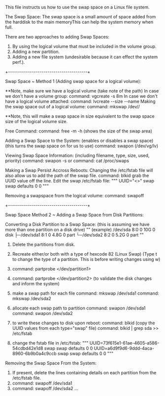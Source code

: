 This file instructs us how to use the swap space on a Linux file system.

The Swap Space:
The swap space is a small amount of space added from the harddisk to the main memoryThis can help the system memory when full.

There are two approaches to adding Swap Spaces:
1. By using the logical volume that must be included in the volume group.
2. Adding a new partition.
3. Adding a new file system (undesirable because it can effect the system perf.).



+----------------------------------------+

Swap Space ~ Method 1 (Adding swap space for a logical volume):

**Note, make sure we have a logical volume (take note of the path)
In case we don't have a volume group: 
command: vgcreate -s 8m <vgroup name> <device path>
In case we don't have a logical volume attached: 
command: lvcreate --size <size> --name <name of lv> <name of VG> 
Making the swap space out of a logical volume: 
command: mkswap /dev/<path to volume group>/<path to lv>

**Note, this will make a swap space in size equivalent to the swap space size of the logical volume size.


Free Command: 
command: free -m -h (shows the size of the swap area) 



Adding a Swap Space to the System: 
(enables or disables a swap space)
(this turns the swap space on for us to use)
command: swapon <logical volume path> (/dev/vg/lv)


Viewing Swap Space Information: 
(including filename, type, size, used, priority)
command: swapon -s
or
command: cat /proc/swaps



Making a Swap Persist Accross Reboots: 
Changing the /etc/fstab file will also allow us to add the path of the swap file.
command: blkid 
grab the UUID value off the line.
Edit the swap /etc/fstab file: 
"""
UUID="<>"   swap  swap    defaults    0   0
"""


Removing a swapspace from the logical volume: 
command: swapoff <logical volume path>



+----------------------------------------+

Swap Space Method 2 ~ Adding a Swap Space from Disk Partitions:



Converting a Disk Partition to a Swap Space:
(this is assuming we have more than one partition on a disk drive)
"" (example)
/dev/sda       8:0    0     10G  0 disk
├─/dev/sda1    8:1    0    4.8G  0 part
└─/dev/sda2    8:2    0    5.2G  0 part
""
1. Delete the partitions from disk.
2. Recreate either/or both with a type of hexcode 82 (Linux Swap)
(Type t to change the type of a partition. This is before writing changes using w)
3. command: partprobe </dev/partition1> 
4. command: partprobe </dev/partition2> 
(to validate the disk changes and inform the system)

5. make a swap path for each file
command: mkswap /dev/sda1
command: mkswap /dev/sda2

6. allocate each swap path to partition
command: swapon /dev/sda1
command: swapon /dev/sda2


7. to write these changes to disk upon reboot: 
command: blkid
(copy the UUID values from each type="swap" file)
command: blkid | grep sda >> /etc/fstab

8. change the fstab file in /etc/fstab: 
"""
UUID=73f615e1-61ae-4605-a586-54cdbd42e1d8   swap    swap    defaults    0 0
UUID=a6d9f9d6-9ddd-4aca-8960-6b9b0a4c9ccb   swap    swap    defaults    0 0
"""

Removing the Swap Space From the System: 
1. If present, delete the lines containing details on each partition from the 
/etc/fstab file.
2. command: swapoff /dev/sda1
3. command: swapoff /dev/sda2
...






